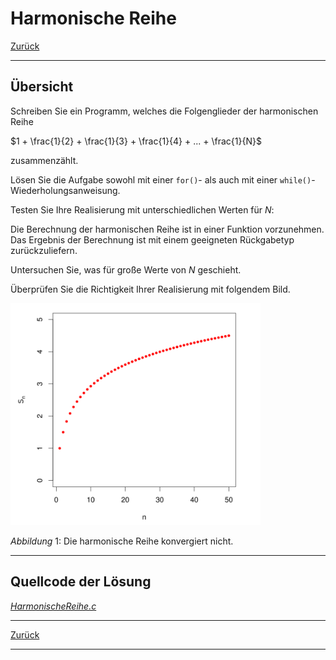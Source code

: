 # Harmonische Reihe

[Zurück](./../Exercises.md)

---

## Übersicht

Schreiben Sie ein Programm, welches die Folgenglieder der harmonischen Reihe

$1 + \frac{1}{2} + \frac{1}{3} + \frac{1}{4} + ... + \frac{1}{N}$

zusammenzählt.

Lösen Sie die Aufgabe sowohl mit einer `for()`- als auch mit einer `while()`-Wiederholungsanweisung.

Testen Sie Ihre Realisierung mit unterschiedlichen Werten für *N*:

Die Berechnung der harmonischen Reihe ist in einer Funktion vorzunehmen.
Das Ergebnis der Berechnung ist mit einem geeigneten Rückgabetyp zurückzuliefern.

Untersuchen Sie, was für große Werte von *N* geschieht.

Überprüfen Sie die Richtigkeit Ihrer Realisierung mit folgendem Bild.

<img src="HarmonischeReihe.png" width="400">

*Abbildung* 1: Die harmonische Reihe konvergiert nicht.

---

## Quellcode der Lösung

[*HarmonischeReihe.c*](./HarmonischeReihe.c)

---

[Zurück](./../Exercises.md)

---
